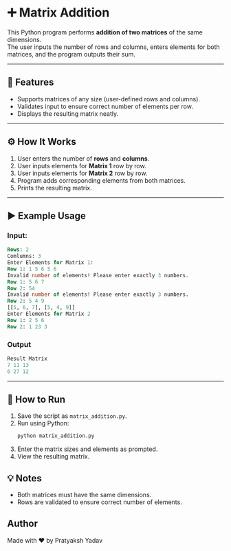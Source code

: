 # ➕ Matrix Addition

This Python program performs **addition of two matrices** of the same dimensions.  
The user inputs the number of rows and columns, enters elements for both matrices, and the program outputs their sum.

---

## 📌 Features
- Supports matrices of any size (user-defined rows and columns).
- Validates input to ensure correct number of elements per row.
- Displays the resulting matrix neatly.

---

## ⚙️ How It Works
1. User enters the number of **rows** and **columns**.
2. User inputs elements for **Matrix 1** row by row.
3. User inputs elements for **Matrix 2** row by row.
4. Program adds corresponding elements from both matrices.
5. Prints the resulting matrix.

---

## ▶️ Example Usage

### Input:
```sql
Rows: 2
Comlumns: 3
Enter Elements for Matrix 1:
Row 1: 1 5 6 5 6
Invalid number of elements! Please enter exactly 3 numbers.
Row 1: 5 6 7
Row 2: 54
Invalid number of elements! Please enter exactly 3 numbers.
Row 2: 5 4 9
[[5, 6, 7], [5, 4, 9]]
Enter Elements for Matrix 2
Row 1: 2 5 6
Row 2: 1 23 3
```

### Output
```sql
Result Matrix
7 11 13
6 27 12
```


---

## 🚀 How to Run
1. Save the script as `matrix_addition.py`.
2. Run using Python:
   ```bash
   python matrix_addition.py
   ```
3. Enter the matrix sizes and elements as prompted.
4. View the resulting matrix.

## 💡 Notes

- Both matrices must have the same dimensions.
- Rows are validated to ensure correct number of elements.

## Author

Made with ❤️ by Pratyaksh Yadav